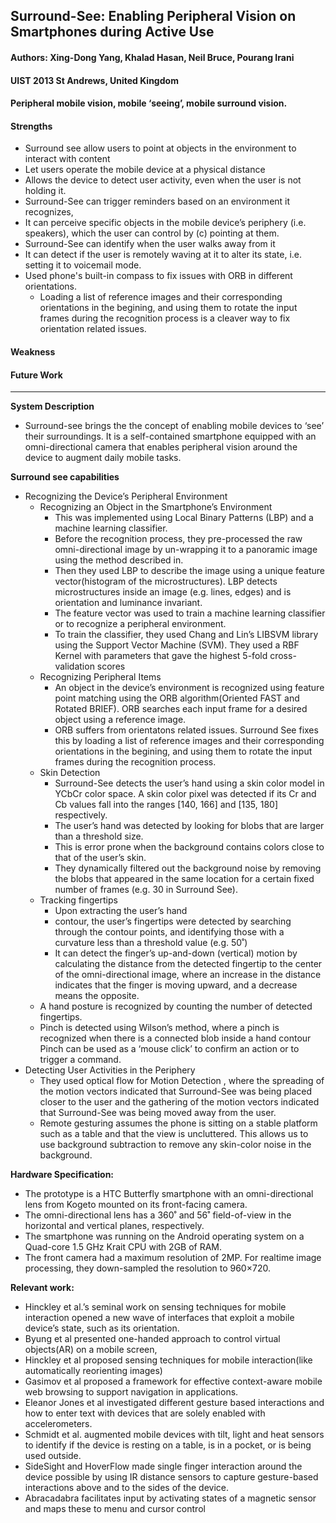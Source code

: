 ## Surround-See: Enabling Peripheral Vision on Smartphones during Active Use

#### Authors: Xing-Dong Yang, Khalad Hasan, Neil Bruce, Pourang Irani
#### UIST 2013 St Andrews, United Kingdom
#### Peripheral mobile vision, mobile ‘seeing’, mobile surround vision.

#### Strengths
- Surround see allow users to point at objects in the environment to interact with content
- Let users operate the mobile device at a physical distance 
- Allows the device to detect user activity, even when the user is not holding it.
- Surround-See can trigger reminders based on an environment it recognizes,
- It can perceive specific objects in the mobile device’s periphery (i.e. speakers), which the user can control by (c) pointing at them. 
- Surround-See can identify when the user walks away from it
- It can detect if the user is remotely waving at it to alter its state, i.e. setting it to voicemail mode.
- Used phone's built-in compass to fix issues with ORB in different orientations. 
  - Loading a list of reference images and their corresponding orientations in the begining, and using them to rotate the input frames during the recognition process is a cleaver way to fix orientation related issues.

#### Weakness
#### Future Work
---
**System Description**
- Surround-see brings the the concept of enabling mobile devices to ‘see’ their surroundings. It is a self-contained smartphone equipped with an omni-directional camera that enables peripheral vision around the device to augment daily mobile tasks.

**Surround see capabilities**
- Recognizing the Device’s Peripheral Environment
  - Recognizing an Object in the Smartphone’s Environment
    - This was implemented using Local Binary Patterns (LBP) and a machine learning classifier.
    - Before the recognition process, they pre-processed the raw omni-directional image by un-wrapping it to a panoramic image using the method described in.
    - Then they used LBP to describe the image using a unique feature vector(histogram of the microstructures). LBP detects microstructures inside an image (e.g. lines, edges) and is orientation and luminance invariant.
    - The feature vector was used to train a machine learning classifier or to recognize a peripheral environment.
    - To train the classifier, they used Chang and Lin’s LIBSVM library using the Support Vector Machine (SVM). They used a RBF Kernel with parameters that gave the highest 5-fold cross-validation scores
  - Recognizing Peripheral Items
    - An object in the device’s environment is recognized using feature point matching using the ORB algorithm(Oriented FAST and Rotated BRIEF). ORB searches each input frame for a desired object using a reference image.
    - ORB suffers from orientatons related issues. Surround See fixes this by loading a list of reference images and their corresponding orientations in the begining, and using them to rotate the input frames during the recognition process.
  - Skin Detection
    - Surround-See detects the user’s hand using a skin color model in YCbCr color space. A skin color pixel was detected if its Cr and Cb values fall into the ranges [140, 166] and [135, 180] respectively.
    - The user’s hand was detected by looking for blobs that are larger than a threshold size.
    - This is error prone when the background contains colors close to that of the user’s skin. 
    - They dynamically filtered out the background noise by removing the blobs that appeared in the same location for a certain fixed number of frames (e.g. 30 in Surround See).
  - Tracking fingertips
    - Upon extracting the user’s hand
    - contour, the user’s fingertips were detected by searching through the contour points, and identifying those with a curvature less than a threshold value (e.g. 50˚)
    - It can detect the finger’s up-and-down (vertical) motion by calculating the distance from the detected fingertip to the center of the omni-directional image, where an increase in the distance indicates that the finger is moving upward, and a decrease means the opposite.
  - A hand posture is recognized by counting the number of detected fingertips.
  - Pinch is detected using Wilson’s method, where a pinch is recognized when there is a connected blob inside a hand contour Pinch can be used as a ‘mouse click’ to confirm an action or to trigger a command.
- Detecting User Activities in the Periphery
  - They used  optical flow for Motion Detection , where the spreading of the motion vectors indicated that Surround-See was being placed closer to the user and the gathering of the motion vectors indicated that Surround-See was being moved away from the user.
  - Remote gesturing assumes the phone is sitting on a stable platform such as a table and that the view is uncluttered. This allows us to use background subtraction to remove any skin-color noise in the background.

**Hardware Specification:**
- The prototype is a HTC Butterfly smartphone with an omni-directional lens from Kogeto mounted on its front-facing camera.
- The omni-directional lens has a 360˚ and 56˚ field-of-view in the horizontal and vertical planes, respectively.
- The smartphone was running on the Android operating system on a Quad-core 1.5 GHz Krait CPU with 2GB of RAM.
- The front camera had a maximum resolution of 2MP. For realtime image processing, they down-sampled the resolution to 960×720. 

**Relevant work:**
- Hinckley et al.’s seminal work on sensing techniques for mobile interaction opened a new wave of interfaces that exploit a mobile device’s state, such as its orientation.
- Byung et al presented one-handed approach to control virtual objects(AR) on a mobile screen,
- Hinckley et al proposed sensing techniques for mobile interaction(like automatically reorienting images)
- Gasimov et al proposed a framework for effective context-aware mobile web browsing to support navigation in applications.
- Eleanor Jones et al investigated different gesture based interactions and how to enter text with devices that are solely enabled with accelerometers.
- Schmidt et al. augmented mobile devices with tilt, light and heat sensors to identify if the device is resting on a table, is in a pocket, or is being used outside.
- SideSight and HoverFlow made single finger interaction around the device possible by using IR distance sensors to capture gesture-based interactions above and to the sides of the device.
- Abracadabra facilitates input by activating states of a magnetic sensor and maps these to menu and cursor control

